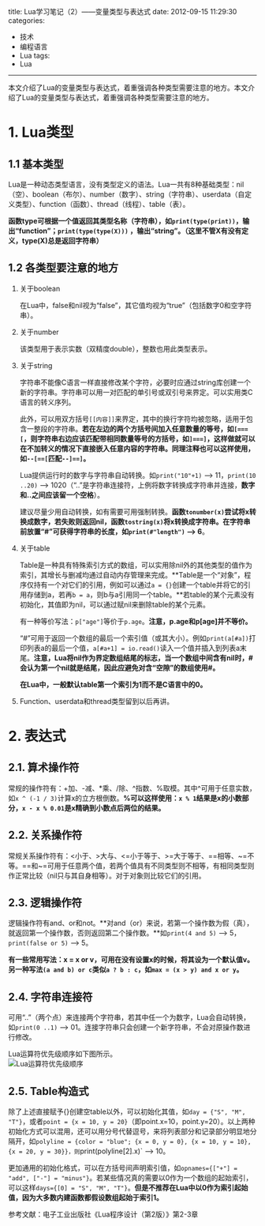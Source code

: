 title: Lua学习笔记（2）——变量类型与表达式
date: 2012-09-15 11:29:30
categories:
- 技术
- 编程语言
- Lua
tags:
- Lua
---
本文介绍了Lua的变量类型与表达式，着重强调各种类型需要注意的地方。本文介绍了Lua的变量类型与表达式，着重强调各种类型需要注意的地方。

<!-- more -->

# 1. Lua类型
## 1.1 基本类型

Lua是一种动态类型语言，没有类型定义的语法。Lua一共有8种基础类型：nil（空）、boolean（布尔）、number（数字）、string（字符串）、userdata（自定义类型）、function（函数）、thread（线程）、table（表）。

**函数type可根据一个值返回其类型名称（字符串），如`print(type(print))`，输出“function”；`print(type(type(X)))` ，输出“string”。（这里不管X有没有定义，type(X)总是返回字符串）**

## 1.2 各类型要注意的地方

1. 关于boolean

    在Lua中，false和nil视为“false”，其它值均视为“true”（包括数字0和空字符串）。

2. 关于number

    该类型用于表示实数（双精度double），整数也用此类型表示。

3. 关于string

    字符串不能像C语言一样直接修改某个字符，必要时应通过string库创建一个新的字符串。字符串可以用一对匹配的单引号或双引号来界定。可以实用类C语言的转义序列。

    此外，可以用双方括号`[[内容]]`来界定，其中的换行字符均被忽略，适用于包含一整段的字符串。**若在左边的两个方括号间加入任意数量的等号，如`[===[`，则字符串右边应该匹配带相同数量等号的方括号，如`]===]`，这样做就可以在不加转义的情况下直接嵌入任意内容的字符串。同理注释也可以这样使用，如`--[==[`匹配`--]==]`。**

    Lua提供运行时的数字与字符串自动转换。如`print("10"+1)` --> 11，`print(10 ..20)` --> 1020（“..”是字符串连接符，上例将数字转换成字符串并连接，**数字和..之间应该留一个空格**）。

    建议尽量少用自动转换，如有需要可用强制转换。**函数`tonumber(x)`尝试将x转换成数字，若失败则返回nil，函数`tostring(x)`将x转换成字符串。在字符串前放置“#”可获得字符串的长度，如`print(#"length")` --> 6**。

4. 关于table

    Table是一种具有特殊索引方式的数组，可以实用除nil外的其他类型的值作为索引，其增长与删减均通过自动内存管理来完成。**Table是一个“对象”，程序仅持有一个对它们的引用，例如可以通过`a = {}`创建一个table并将它的引用存储到a，若再`b = a`，则b与a引用同一个table。**若table的某个元素没有初始化，其值即为nil，可以通过赋nil来删除table的某个元素。

    有一种等价写法：`p["age"]`等价于`p.age`。**注意，p.age和p[age]并不等价。**

    “#”可用于返回一个数组的最后一个索引值（或其大小）。例如`print(a[#a])`打印列表a的最后一个值，`a[#a+1] = io.read()`读入一个值并插入到列表a末尾。**注意，Lua将nil作为界定数组结尾的标志，当一个数组中间含有nil时，#会认为第一个nil就是结尾，因此应避免对含“空隙”的数组使用#。**

    **在Lua中，一般默认table第一个索引为1而不是C语言中的0。**

5. Function、userdata和thread类型留到以后再讲。

# 2. 表达式
## 2.1. 算术操作符

常规的操作符有：+加、-减、\*乘、/除、^指数、%取模。其中^可用于任意实数，如`x ^ (-1 / 3)`计算x的立方根倒数。**%可以这样使用：`x % 1`结果是x的小数部分，`x - x % 0.01`是x精确到小数点后两位的结果。**

## 2.2. 关系操作符

常规关系操作符有：<小于、>大与、<=小于等于、>=大于等于、==相等、~=不等。==和~=可用于任意两个值，若两个值具有不同类型则不相等，有相同类型则作正常比较（nil只与其自身相等）。对于对象则比较它们的引用。

## 2.3. 逻辑操作符

逻辑操作符有and、or和not。**对and（or）来说，若第一个操作数为假（真），就返回第一个操作数，否则返回第二个操作数。**如`print(4 and 5)` --> 5，`print(false or 5)` --> 5。

**有一些常用写法：x = x or v，可用在没有设置x的时候，将其设为一个默认值v。另一种写法`(a and b) or c`类似`a ? b : c`，如`max = (x > y) and x or y`。**

## 2.4. 字符串连接符
可用“..”（两个点）来连接两个字符串，若其中任一个为数字，Lua会自动转换，如`print(0 ..1)` --> 01。连接字符串只会创建一个新字符串，不会对原操作数进行修改。

Lua运算符优先级顺序如下图所示。  
![Lua运算符优先级顺序](http://raytaylorlin-blog.oss-cn-shenzhen.aliyuncs.com/image/lua/Lua%E8%BF%90%E7%AE%97%E7%AC%A6%E4%BC%98%E5%85%88%E7%BA%A7%E9%A1%BA%E5%BA%8F.jpg)

## 2.5. Table构造式

除了上述直接赋予{}创建空table以外，可以初始化其值，如`day = {"S", "M", "T"}`，或者`point = {x = 10, y = 20}`（即point.x=10，point.y=20）。以上两种初始化方式可以混用，还可以用分号代替逗号，来将列表部分和记录部分明显地分隔开，如`polyline = {color = "blue"; {x = 0, y = 0}, {x = 10, y = 10}, {x = 20, y = 30}}，则`print(polyline[2].x)` --> 10。

更加通用的初始化格式，可以在方括号间声明索引值，如`opnames={["+"] = "add", ["-"] = "minus"}`。若某些情况真的需要以0作为一个数组的起始索引，可以这样`days={[0] = "S", "M", "T"}`。**但是不推荐在Lua中以0作为索引起始值，因为大多数内建函数都假设数组起始于索引1。**

参考文献：电子工业出版社《Lua程序设计（第2版）》第2-3章